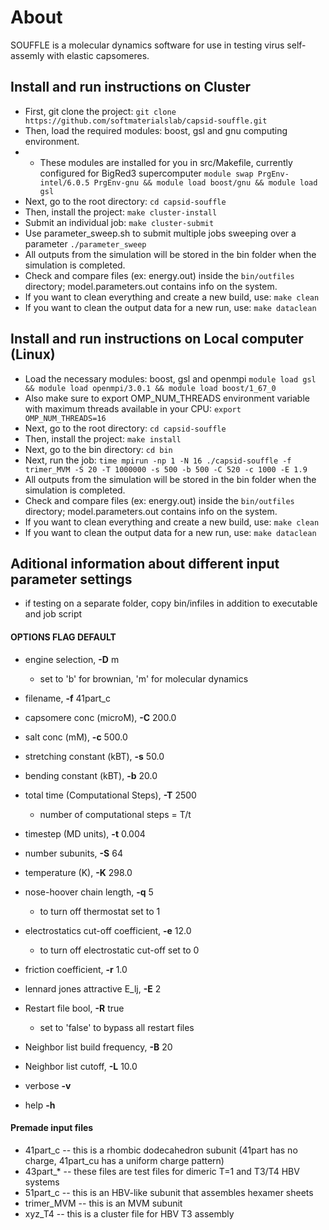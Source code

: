 # About
SOUFFLE is a molecular dynamics software for use in testing virus self-assemly with elastic capsomeres.


## Install and run instructions on Cluster
* First, git clone the project:
```git clone https://github.com/softmaterialslab/capsid-souffle.git```
* Then, load the required modules: boost, gsl and gnu computing environment.
* * These modules are installed for you in src/Makefile, currently configured for BigRed3 supercomputer
```module swap PrgEnv-intel/6.0.5 PrgEnv-gnu && module load boost/gnu && module load gsl```
* Next, go to the root directory:
 ```cd capsid-souffle```
* Then, install the project:
```make cluster-install```
* Submit an individual job:
```make cluster-submit```
* Use parameter_sweep.sh to submit multiple jobs sweeping over a parameter
```./parameter_sweep```
* All outputs from the simulation will be stored in the bin folder when the simulation is completed.
* Check and compare files (ex: energy.out) inside the ```bin/outfiles``` directory; model.parameters.out contains info on the system.
* If you want to clean everything and create a new build, use:
```make clean```
* If you want to clean the output data for a new run, use:
```make dataclean```

## Install and run instructions on Local computer (Linux)
* Load the necessary modules: boost, gsl and openmpi
```module load gsl && module load openmpi/3.0.1 && module load boost/1_67_0```
* Also make sure to export OMP_NUM_THREADS environment variable with maximum threads available in your CPU:
```export OMP_NUM_THREADS=16```
* Next, go to the root directory:
 ```cd capsid-souffle```
* Then, install the project:
```make install```
* Next, go to the bin directory:
 ```cd bin```
* Next, run the job:
``` time mpirun -np 1 -N 16 ./capsid-souffle -f trimer_MVM -S 20 -T 1000000 -s 500 -b 500 -C 520 -c 1000 -E 1.9 ```
* All outputs from the simulation will be stored in the bin folder when the simulation is completed.
* Check and compare files (ex: energy.out) inside the ```bin/outfiles``` directory; model.parameters.out contains info on the system.
* If you want to clean everything and create a new build, use:
```make clean```
* If you want to clean the output data for a new run, use:
```make dataclean```

## Aditional information about different input parameter settings

* if testing on a separate folder, copy bin/infiles in addition to executable and job script

#### OPTIONS                           FLAG  DEFAULT   
* engine selection,                   **-D**  m         
    * set to 'b' for brownian, 'm' for molecular dynamics
* filename,                           **-f**  41part_c
* capsomere conc (microM),            **-C**  200.0
* salt conc (mM),                     **-c**  500.0
* stretching constant (kBT),          **-s**  50.0
* bending constant (kBT),             **-b**  20.0
* total time (Computational Steps),   **-T**  2500       
    * number of computational steps = T/t
* timestep (MD units),                **-t**  0.004
* number subunits,                    **-S**  64         
* temperature (K),                    **-K**  298.0
* nose-hoover chain length,           **-q**  5         
    * to turn off thermostat set to 1
* electrostatics cut-off coefficient, **-e**  12.0      
    * to turn off electrostatic cut-off set to 0
* friction coefficient,               **-r**  1.0
* lennard jones attractive E_lj,	  **-E**  2
* Restart file bool,                  **-R**  true     
    * set to 'false' to bypass all restart files
* Neighbor list build frequency,      **-B**  20
* Neighbor list cutoff,               **-L**  10.0

* verbose                             **-v**
* help                                **-h**


#### Premade input files
* 41part_c -- this is a rhombic dodecahedron subunit (41part has no charge,  41part_cu has a uniform charge pattern)
* 43part_* -- these files are test files for dimeric T=1 and T3/T4 HBV systems
* 51part_c -- this is an HBV-like subunit that assembles hexamer sheets
* trimer_MVM -- this is an MVM subunit
* xyz_T4 -- this is a cluster file for HBV T3 assembly
